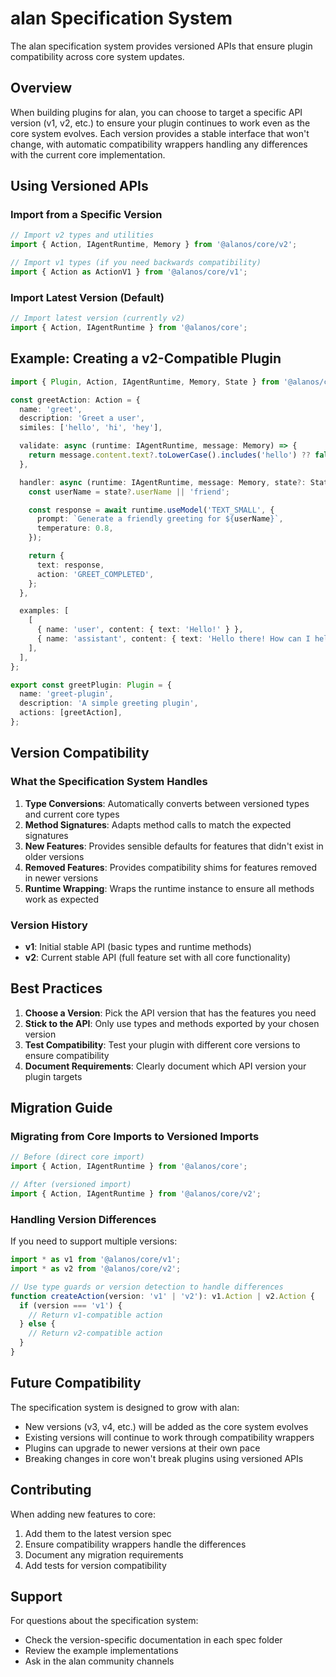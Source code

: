 # alan Specification System

The alan specification system provides versioned APIs that ensure plugin compatibility across core system updates.

## Overview

When building plugins for alan, you can choose to target a specific API version (v1, v2, etc.) to ensure your plugin continues to work even as the core system evolves. Each version provides a stable interface that won't change, with automatic compatibility wrappers handling any differences with the current core implementation.

## Using Versioned APIs

### Import from a Specific Version

```typescript
// Import v2 types and utilities
import { Action, IAgentRuntime, Memory } from '@alanos/core/v2';

// Import v1 types (if you need backwards compatibility)
import { Action as ActionV1 } from '@alanos/core/v1';
```

### Import Latest Version (Default)

```typescript
// Import latest version (currently v2)
import { Action, IAgentRuntime } from '@alanos/core';
```

## Example: Creating a v2-Compatible Plugin

```typescript
import { Plugin, Action, IAgentRuntime, Memory, State } from '@alanos/core/v2';

const greetAction: Action = {
  name: 'greet',
  description: 'Greet a user',
  similes: ['hello', 'hi', 'hey'],

  validate: async (runtime: IAgentRuntime, message: Memory) => {
    return message.content.text?.toLowerCase().includes('hello') ?? false;
  },

  handler: async (runtime: IAgentRuntime, message: Memory, state?: State) => {
    const userName = state?.userName || 'friend';

    const response = await runtime.useModel('TEXT_SMALL', {
      prompt: `Generate a friendly greeting for ${userName}`,
      temperature: 0.8,
    });

    return {
      text: response,
      action: 'GREET_COMPLETED',
    };
  },

  examples: [
    [
      { name: 'user', content: { text: 'Hello!' } },
      { name: 'assistant', content: { text: 'Hello there! How can I help you today?' } },
    ],
  ],
};

export const greetPlugin: Plugin = {
  name: 'greet-plugin',
  description: 'A simple greeting plugin',
  actions: [greetAction],
};
```

## Version Compatibility

### What the Specification System Handles

1. **Type Conversions**: Automatically converts between versioned types and current core types
2. **Method Signatures**: Adapts method calls to match the expected signatures
3. **New Features**: Provides sensible defaults for features that didn't exist in older versions
4. **Removed Features**: Provides compatibility shims for features removed in newer versions
5. **Runtime Wrapping**: Wraps the runtime instance to ensure all methods work as expected

### Version History

- **v1**: Initial stable API (basic types and runtime methods)
- **v2**: Current stable API (full feature set with all core functionality)

## Best Practices

1. **Choose a Version**: Pick the API version that has the features you need
2. **Stick to the API**: Only use types and methods exported by your chosen version
3. **Test Compatibility**: Test your plugin with different core versions to ensure compatibility
4. **Document Requirements**: Clearly document which API version your plugin targets

## Migration Guide

### Migrating from Core Imports to Versioned Imports

```typescript
// Before (direct core import)
import { Action, IAgentRuntime } from '@alanos/core';

// After (versioned import)
import { Action, IAgentRuntime } from '@alanos/core/v2';
```

### Handling Version Differences

If you need to support multiple versions:

```typescript
import * as v1 from '@alanos/core/v1';
import * as v2 from '@alanos/core/v2';

// Use type guards or version detection to handle differences
function createAction(version: 'v1' | 'v2'): v1.Action | v2.Action {
  if (version === 'v1') {
    // Return v1-compatible action
  } else {
    // Return v2-compatible action
  }
}
```

## Future Compatibility

The specification system is designed to grow with alan:

- New versions (v3, v4, etc.) will be added as the core system evolves
- Existing versions will continue to work through compatibility wrappers
- Plugins can upgrade to newer versions at their own pace
- Breaking changes in core won't break plugins using versioned APIs

## Contributing

When adding new features to core:

1. Add them to the latest version spec
2. Ensure compatibility wrappers handle the differences
3. Document any migration requirements
4. Add tests for version compatibility

## Support

For questions about the specification system:

- Check the version-specific documentation in each spec folder
- Review the example implementations
- Ask in the alan community channels
